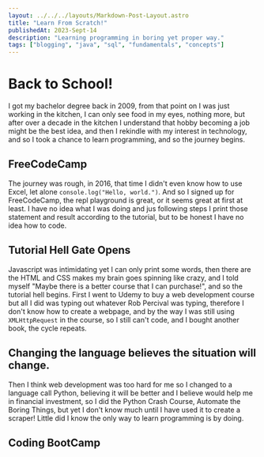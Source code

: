 ```yaml
---
layout: ../../../layouts/Markdown-Post-Layout.astro
title: "Learn From Scratch!"
publishedAt: 2023-Sept-14
description: "Learning programming in boring yet proper way."
tags: ["blogging", "java", "sql", "fundamentals", "concepts"]
---
```


# Back to School!

I got my bachelor degree back in 2009, from that point on I was just working in
the kitchen, I can only see food in my eyes, nothing more, but after over a
decade in the kitchen I understand that hobby becoming a job might be the best
idea, and then I rekindle with my interest in technology, and so I took a chance
to learn programming, and so the journey begins.

## FreeCodeCamp

The journey was rough, in 2016, that time I didn't even know how to use Excel,
let alone `console.log("Hello, world.")`. And so I signed up for FreeCodeCamp,
the repl playground is great, or it seems great at first at least. I have no
idea what I was doing and jus following steps I print those statement and result
according to the tutorial, but to be honest I have no idea how to code.

## Tutorial Hell Gate Opens

Javascript was intimidating yet I can only print some words, then there are the
HTML and CSS makes my brain goes spinning like crazy, and I told myself "Maybe
there is a better course that I can purchase!", and so the tutorial hell begins.
First I went to Udemy to buy a web development course but all I did was typing
out whatever Rob Percival was typing, therefore I don't know how to create a
webpage, and by the way I was still using `XMLHttpRequest` in the course, so I
still can't code, and I bought another book, the cycle repeats.

## Changing the language believes the situation will change.

Then I think web development was too hard for me so I changed to a language call
Python, believing it will be better and I believe would help me in financial
investment, so I did the Python Crash Course, Automate the Boring Things, but
yet I don't know much until I have used it to create a scraper! Little did I
know the only way to learn programming is by doing.

## Coding BootCamp
